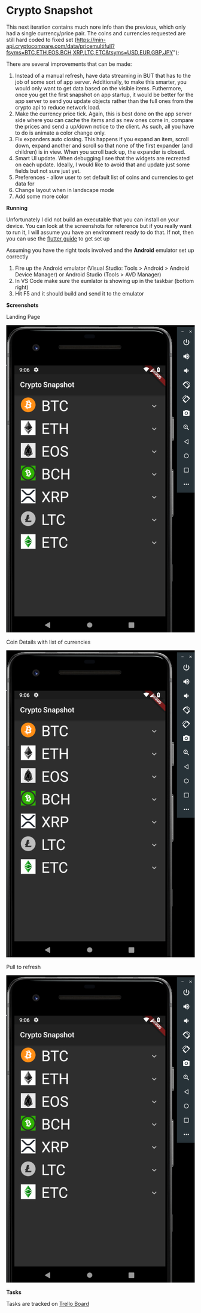 # Crypto Snapshot

This next iteration contains much nore info than the previous, which only had a single currency/price pair. The coins and currencies requested are still hard coded to fixed set (https://min-api.cryptocompare.com/data/pricemultifull?fsyms=BTC,ETH,EOS,BCH,XRP,LTC,ETC&tsyms=USD,EUR,GBP,JPY");

There are several improvements that can be made:
1. Instead of a manual refresh, have data streaming in BUT that has to the job of some sort of app server. Additionally, to make this smarter, you would only want to get data based on the visible items. Futhermore, once you get the first snapshot on app startup, it would be better for the app server to send you update objects rather than the full ones from the crypto api to reduce network load.
2. Make the currency price tick. Again, this is best done on the app server side where you can cache the items and as new ones come in, compare the prices and send a up/down notice to the client. As such, all you have to do is animate a color change only.
3. Fix expanders auto closing. This happens if you expand an item, scroll down, expand another and scroll so that none of the first expander (and children) is in view. When you scroll back up, the expander is closed.
4. Smart UI update. When debugging I see that the widgets are recreated on each update. Ideally, I would like to avoid that and update just some fields but not sure just yet.
5. Preferences - allow user to set default list of coins and currencies to get data for
6. Change layout when in landscape mode
7. Add some more color 

**Running**

Unfortunately I did not build an executable that you can install on your device. You can look at the screenshots for reference but if you really want to run it, I will assume you have an environment ready to do that. If not, then you can use the [flutter guide](https://flutter.io/get-started/install/) to get set up

Assuming you have the right tools involved and the **Android** emulator set up correctly
1. Fire up the Android emulator (Visual Studio: Tools > Android > Android Device Manager) or Android Studio (Tools > AVD Manager)
2. In VS Code make sure the eumlator is showing up in the taskbar (bottom right)
3. Hit F5 and it should build and send it to the emulator

**Screenshots**

Landing Page

![alt text](https://github.com/sparkydasrath/media/blob/master/mobile/flutter/cryptoSnapshot/cs01.png "Landing Page")

Coin Details with list of currencies

![alt text](https://github.com/sparkydasrath/media/blob/master/mobile/flutter/cryptoSnapshot/cs01.png "Coin Details with list of currencies")

Pull to refresh

![alt text](https://github.com/sparkydasrath/media/blob/master/mobile/flutter/cryptoSnapshot/cs01.png "Pull to refresh")

**Tasks**

Tasks are tracked on [Trello Board](https://trello.com/b/izp7FogS)
